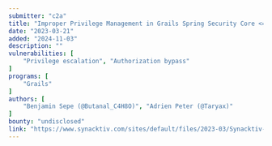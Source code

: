 ```yaml
---
submitter: "c2a"
title: "Improper Privilege Management in Grails Spring Security Core <= 5.1.0 (CVE-2022-41923)"
date: "2023-03-21"
added: "2024-11-03"
description: ""
vulnerabilities: [
    "Privilege escalation", "Authorization bypass"
]
programs: [
    "Grails"
]
authors: [
    "Benjamin Sepe (@Butanal_C4H8O)", "Adrien Peter (@Taryax)"
]
bounty: "undisclosed"
link: "https://www.synacktiv.com/sites/default/files/2023-03/Synacktiv-Grails-Spring-Security-CVE-2022-41923.pdf"
---
```




